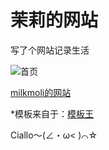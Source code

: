 # 茉莉的网站

写了个网站记录生活

![首页](路径demo-images/首页.png)

[milkmoli的网站](https://milkmoli.github.io/)

*模板来自于：[模板王](https://www.mobanwang.com/mb/demo/17029/)

Ciallo～(∠・ω< )⌒☆

